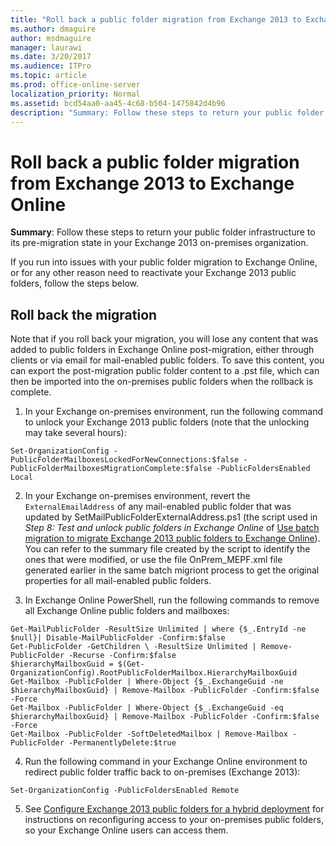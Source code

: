 ```yaml
---
title: "Roll back a public folder migration from Exchange 2013 to Exchange Online"
ms.author: dmaguire
author: msdmaguire
manager: laurawi
ms.date: 3/20/2017
ms.audience: ITPro
ms.topic: article
ms.prod: office-online-server
localization_priority: Normal
ms.assetid: bcd54aa0-aa45-4c68-b504-1475842d4b96
description: "Summary: Follow these steps to return your public folder infrastructure to its pre-migration state in your Exchange 2013 on-premises organization."
---
```


# Roll back a public folder migration from Exchange 2013 to Exchange Online

 **Summary**: Follow these steps to return your public folder infrastructure to its pre-migration state in your Exchange 2013 on-premises organization.
  
If you run into issues with your public folder migration to Exchange Online, or for any other reason need to reactivate your Exchange 2013 public folders, follow the steps below.
  
## Roll back the migration
<a name="Rollbackmigration"> </a>

Note that if you roll back your migration, you will lose any content that was added to public folders in Exchange Online post-migration, either through clients or via email for mail-enabled public folders. To save this content, you can export the post-migration public folder content to a .pst file, which can then be imported into the on-premises public folders when the rollback is complete.
  
1. In your Exchange on-premises environment, run the following command to unlock your Exchange 2013 public folders (note that the unlocking may take several hours):
    
  ```
  Set-OrganizationConfig -PublicFolderMailboxesLockedForNewConnections:$false -PublicFolderMailboxesMigrationComplete:$false -PublicFoldersEnabled Local 
  ```

2. In your Exchange on-premises environment, revert the  `ExternalEmailAddress` of any mail-enabled public folder that was updated by SetMailPublicFolderExternalAddress.ps1 (the script used in  *Step 8: Test and unlock public folders in Exchange Online*  of [Use batch migration to migrate Exchange 2013 public folders to Exchange Online](batch-migration-of-exchange-2013-public-folders.md)). You can refer to the summary file created by the script to identify the ones that were modified, or use the file OnPrem_MEPF.xml file generated earlier in the same batch migriont process to get the original properties for all mail-enabled public folders.
    
3. In Exchange Online PowerShell, run the following commands to remove all Exchange Online public folders and mailboxes:
    
  ```
  Get-MailPublicFolder -ResultSize Unlimited | where {$_.EntryId -ne $null}| Disable-MailPublicFolder -Confirm:$false 
  Get-PublicFolder -GetChildren \ -ResultSize Unlimited | Remove-PublicFolder -Recurse -Confirm:$false
  $hierarchyMailboxGuid = $(Get-OrganizationConfig).RootPublicFolderMailbox.HierarchyMailboxGuid
  Get-Mailbox -PublicFolder | Where-Object {$_.ExchangeGuid -ne $hierarchyMailboxGuid} | Remove-Mailbox -PublicFolder -Confirm:$false -Force
  Get-Mailbox -PublicFolder | Where-Object {$_.ExchangeGuid -eq $hierarchyMailboxGuid} | Remove-Mailbox -PublicFolder -Confirm:$false -Force
  Get-Mailbox -PublicFolder -SoftDeletedMailbox | Remove-Mailbox -PublicFolder -PermanentlyDelete:$true
  ```

4. Run the following command in your Exchange Online environment to redirect public folder traffic back to on-premises (Exchange 2013):
    
  ```
  Set-OrganizationConfig -PublicFoldersEnabled Remote
  ```

5. See [Configure Exchange 2013 public folders for a hybrid deployment](set-up-modern-hybrid-public-folders.md) for instructions on reconfiguring access to your on-premises public folders, so your Exchange Online users can access them. 
    

